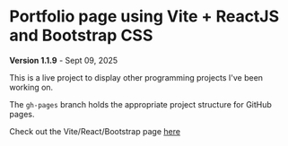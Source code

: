 # Portfolio page using Vite + ReactJS and Bootstrap CSS

**Version 1.1.9** - Sept 09, 2025

This is a live project to display other programming projects I've been working on.

The `gh-pages` branch holds the appropriate project structure for GitHub pages.

Check out the Vite/React/Bootstrap page <a href="https://adaigh.github.io/Portfolio" target="_blank">here</a>